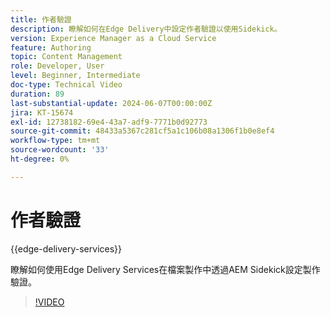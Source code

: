 ```yaml
---
title: 作者驗證
description: 瞭解如何在Edge Delivery中設定作者驗證以使用Sidekick。
version: Experience Manager as a Cloud Service
feature: Authoring
topic: Content Management
role: Developer, User
level: Beginner, Intermediate
doc-type: Technical Video
duration: 89
last-substantial-update: 2024-06-07T00:00:00Z
jira: KT-15674
exl-id: 12738182-69e4-43a7-adf9-7771b0d92773
source-git-commit: 48433a5367c281cf5a1c106b08a1306f1b0e8ef4
workflow-type: tm+mt
source-wordcount: '33'
ht-degree: 0%

---
```


# 作者驗證

{{edge-delivery-services}}

瞭解如何使用Edge Delivery Services在檔案製作中透過AEM Sidekick設定製作驗證。

>[!VIDEO](https://video.tv.adobe.com/v/3429594/?learn=on)
